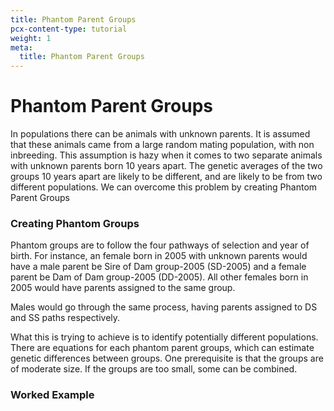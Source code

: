```yaml
---
title: Phantom Parent Groups
pcx-content-type: tutorial
weight: 1
meta:
  title: Phantom Parent Groups
---
```


# Phantom Parent Groups

In populations there can be animals with unknown parents. It is assumed that these animals came from a large random mating population, with non inbreeding. This assumption is hazy when it comes to two separate animals with unknown parents born 10 years apart. The genetic averages of the two groups 10 years apart are likely to be different, and are likely to be from two different populations. We can overcome this problem by creating Phantom Parent Groups

### Creating Phantom Groups

Phantom groups are to follow the four pathways of selection and year of birth. For instance, an female born in 2005 with unknown parents would have a male parent be Sire of Dam group-2005 (SD-2005) and a female parent be Dam of Dam group-2005 (DD-2005). All other females born in 2005 would have parents assigned to the same group.

Males would go through the same process, having parents assigned to DS and SS paths respectively.

What this is trying to achieve is to identify potentially different populations. There are equations for each phantom parent groups, which can estimate genetic differences between groups. One prerequisite is that the groups are of moderate size. If the groups are too small, some can be combined.

### Worked Example